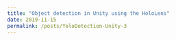 ```yaml
---
title: "Object detection in Unity using the HoloLens"
date: 2019-11-15
permalink: /posts/YoloDetection-Unity-3
---
```


